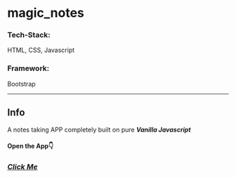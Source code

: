 # magic_notes
<h3> Tech-Stack:</h3> HTML, CSS, Javascript
<h3> Framework:</h3> Bootstrap
<hr>
<h2> Info </h2>
A notes taking APP completely built on pure <b><i>Vanilla Javascript</i></b>
<h4>Open the App👇</h4>
<h3><a href="https://hs07-notes.netlify.app"><i><b>Click Me</b></i></a></h3>
